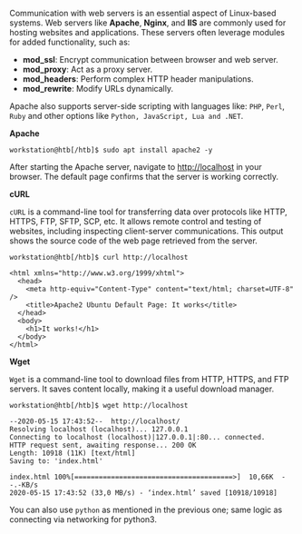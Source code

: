 Communication with web servers is an essential aspect of Linux-based systems. Web servers like **Apache**, **Nginx**, and **IIS** are commonly used for hosting websites and applications. These servers often leverage modules for added functionality, such as:
- **mod_ssl**: Encrypt communication between browser and web server.
- **mod_proxy**: Act as a proxy server.
- **mod_headers**: Perform complex HTTP header manipulations.
- **mod_rewrite**: Modify URLs dynamically.

Apache also supports server-side scripting with languages like: `PHP`, `Perl`, `Ruby` and other options like `Python, JavaScript, Lua and .NET`.

**Apache**

```shell
workstation@htb[/htb]$ sudo apt install apache2 -y
```

After starting the Apache server, navigate to [http://localhost](http://localhost/) in your browser. The default page confirms that the server is working correctly.

**cURL**

`cURL` is a command-line tool for transferring data over protocols like HTTP, HTTPS, FTP, SFTP, SCP, etc. It allows remote control and testing of websites, including inspecting client-server communications. This output shows the source code of the web page retrieved from the server.

```shell
workstation@htb[/htb]$ curl http://localhost

<html xmlns="http://www.w3.org/1999/xhtml">
  <head>
    <meta http-equiv="Content-Type" content="text/html; charset=UTF-8" />
    <title>Apache2 Ubuntu Default Page: It works</title>
  </head>
  <body>
    <h1>It works!</h1>
  </body>
</html>
```

**Wget**

`Wget` is a command-line tool to download files from HTTP, HTTPS, and FTP servers. It saves content locally, making it a useful download manager.

```shell
workstation@htb[/htb]$ wget http://localhost

--2020-05-15 17:43:52--  http://localhost/
Resolving localhost (localhost)... 127.0.0.1
Connecting to localhost (localhost)|127.0.0.1|:80... connected.
HTTP request sent, awaiting response... 200 OK
Length: 10918 (11K) [text/html]
Saving to: 'index.html'

index.html 100%[=======================================>]  10,66K  --.-KB/s  
2020-05-15 17:43:52 (33,0 MB/s) - ‘index.html’ saved [10918/10918]
```

You can also use `python` as mentioned in the previous one; same logic as connecting via networking for python3.